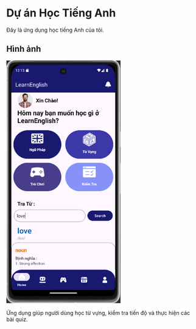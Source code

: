 # Dự án Học Tiếng Anh

Đây là ứng dụng học tiếng Anh của tôi.

## Hình ảnh
<img src="./imagehomeapp.png" alt="Giao diện chính của ứng dụng" width="300">

Ứng dụng giúp người dùng học từ vựng, kiểm tra tiến độ và thực hiện các bài quiz.
